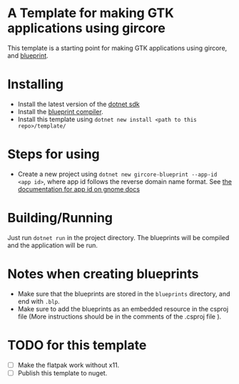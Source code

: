 # A Template for making GTK applications using gircore

This template is a starting point for making GTK applications using gircore,
and [blueprint](https://jwestman.pages.gitlab.gnome.org/blueprint-compiler/index.html).

# Installing

- Install the latest version of the [dotnet sdk](https://dotnet.microsoft.com/en-us/download)
- Install the [blueprint compiler](https://jwestman.pages.gitlab.gnome.org/blueprint-compiler/index.html).
- Install this template using `dotnet new install <path to this repo>/template/`

# Steps for using

- Create a new project using `dotnet new gircore-blueprint --app-id <app id>`, where app id follows the reverse domain name format. See [the documentation for app id on gnome docs](https://developer.gnome.org/documentation/tutorials/application-id.html)

# Building/Running

Just run `dotnet run` in the project directory. The blueprints will be compiled and the application will be run.

# Notes when creating blueprints

- Make sure that the blueprints are stored in the `blueprints` directory, and end with `.blp`.
- Make sure to add the blueprints as an embedded resource in the csproj file (More instructions should be in the comments of the .csproj file ).

# TODO for this template

- [ ] Make the flatpak work without x11.
- [ ] Publish this template to nuget.
